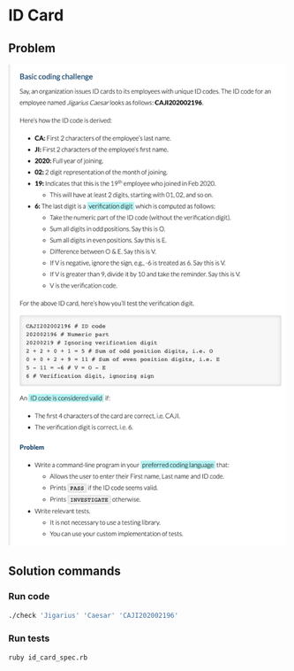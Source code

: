 # ID Card

## Problem

![image](./problem.png)

## Solution commands

### Run code

```sh
./check 'Jigarius' 'Caesar' 'CAJI202002196'
```

### Run tests

```sh
ruby id_card_spec.rb
```
